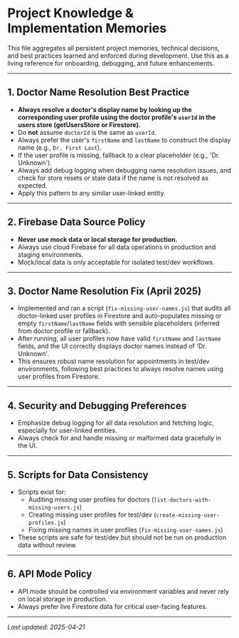 # Project Knowledge & Implementation Memories

This file aggregates all persistent project memories, technical decisions, and best practices learned and enforced during development. Use this as a living reference for onboarding, debugging, and future enhancements.

---

## 1. Doctor Name Resolution Best Practice
- **Always resolve a doctor's display name by looking up the corresponding user profile using the doctor profile's `userId` in the users store (getUsersStore or Firestore).**
- Do **not** assume `doctorId` is the same as `userId`.
- Always prefer the user's `firstName` and `lastName` to construct the display name (e.g., `Dr. First Last`).
- If the user profile is missing, fallback to a clear placeholder (e.g., 'Dr. Unknown').
- Always add debug logging when debugging name resolution issues, and check for store resets or stale data if the name is not resolved as expected.
- Apply this pattern to any similar user-linked entity.

---

## 2. Firebase Data Source Policy
- **Never use mock data or local storage for production.**
- Always use cloud Firebase for all data operations in production and staging environments.
- Mock/local data is only acceptable for isolated test/dev workflows.

---

## 3. Doctor Name Resolution Fix (April 2025)
- Implemented and ran a script (`fix-missing-user-names.js`) that audits all doctor-linked user profiles in Firestore and auto-populates missing or empty `firstName`/`lastName` fields with sensible placeholders (inferred from doctor profile or fallback).
- After running, all user profiles now have valid `firstName` and `lastName` fields, and the UI correctly displays doctor names instead of 'Dr. Unknown'.
- This ensures robust name resolution for appointments in test/dev environments, following best practices to always resolve names using user profiles from Firestore.

---

## 4. Security and Debugging Preferences
- Emphasize debug logging for all data resolution and fetching logic, especially for user-linked entities.
- Always check for and handle missing or malformed data gracefully in the UI.

---

## 5. Scripts for Data Consistency
- Scripts exist for:
  - Auditing missing user profiles for doctors (`list-doctors-with-missing-users.js`)
  - Creating missing user profiles for test/dev (`create-missing-user-profiles.js`)
  - Fixing missing names in user profiles (`fix-missing-user-names.js`)
- These scripts are safe for test/dev but should not be run on production data without review.

---

## 6. API Mode Policy
- API mode should be controlled via environment variables and never rely on local storage in production.
- Always prefer live Firestore data for critical user-facing features.

---

_Last updated: 2025-04-21_
